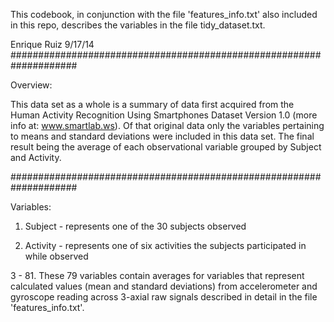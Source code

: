 This codebook, in conjunction with the file 'features_info.txt' also included in this repo, describes the variables in the file tidy_dataset.txt.

Enrique Ruiz 9/17/14
####################################################################

Overview:

This data set as a whole is a summary of data first acquired from the Human Activity Recognition Using Smartphones Dataset Version 1.0 (more info at: www.smartlab.ws).  Of that original data only the variables pertaining to means and standard deviations were included in this data set.  The final result being the average of each observational variable grouped by Subject and Activity.

####################################################################

Variables:

1. Subject - represents one of the 30 subjects observed

2. Activity - represents one of six activities the subjects participated in while observed

3 - 81. These 79 variables contain averages for variables that represent calculated values (mean and standard deviations) from accelerometer and gyroscope reading across 3-axial raw signals described in detail in the file 'features_info.txt'.

